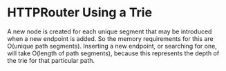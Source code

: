 # HTTPRouter Using a Trie

A new node is created for each unique segment that may be introduced when a new
endpoint is added. So the memory requirements for this are O(unique path segments).
Inserting a new endpoint, or searching for one, will take O(length of path segments),
because this represents the depth of the trie for that particular path.



